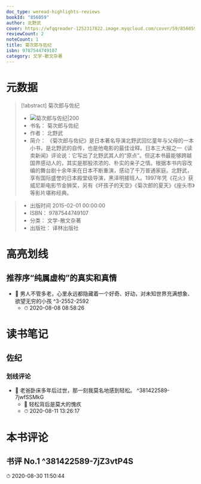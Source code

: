```yaml
---
doc_type: weread-highlights-reviews
bookId: "856059"
author: 北野武
cover: https://wfqqreader-1252317822.image.myqcloud.com/cover/59/856059/t7_856059.jpg
reviewCount: 2
noteCount: 1
title: 菊次郎与佐纪
isbn: 9787544749107
category: 文学-散文杂著
---
```

# 元数据
> [!abstract] 菊次郎与佐纪
> - ![ 菊次郎与佐纪|200](https://wfqqreader-1252317822.image.myqcloud.com/cover/59/856059/t7_856059.jpg)
> - 书名： 菊次郎与佐纪
> - 作者： 北野武
> - 简介： 《菊次郎与佐纪》是日本著名导演北野武回忆童年与父母的一本小书，是北野武的自传，也是他电影的最佳诠释。日本三大报之一《读卖新闻》评论说：它写出了北野武其人的“原点”。但这本书最能够跨越国界感动人的，其实是那股浓浓的、朴实的亲子之情。根据本书内容改编的舞台剧十余年来在日本不断重演，感动了千万普通家庭。北野武，享有国际盛誉的日本殿堂级导演，黑泽明接班人。1997年凭《花火》获威尼斯电影节金狮奖，另有《坏孩子的天空》《菊次郎的夏天》《座头市》等影片堪称经典。

> - 出版时间 2015-02-01 00:00:00
> - ISBN： 9787544749107
> - 分类： 文学-散文杂著
> - 出版社： 译林出版社

# 高亮划线

## 推荐序“纯属虚构”的真实和真情


- 📌 男人不管多老，心里永远都隐藏着一个好奇、好动，对未知世界充满想象、欲望无穷的小孩 ^3-2552-2592
    - ⏱ 2020-08-08 08:58:26 
# 读书笔记

## 佐纪

### 划线评论
- 📌 老爸卧床多年后过世，那一刻我莫名地感到轻松。  ^381422589-7jwfSSMkG
    - 💭 轻松背后是莫大的愧疚
    - ⏱ 2020-08-11 13:26:17
   
# 本书评论

## 书评 No.1  ^381422589-7jZ3vtP4S
⏱ 2020-08-30 11:50:44
